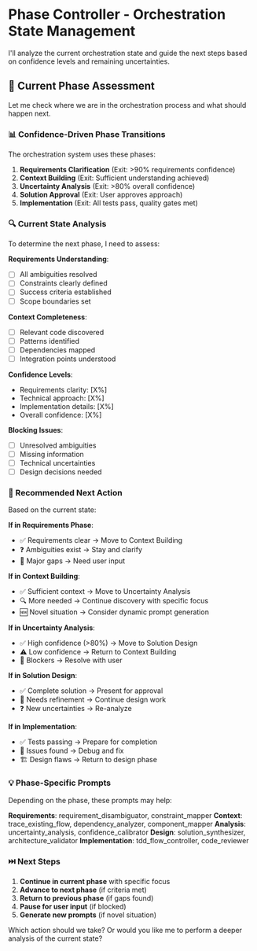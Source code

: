 # Phase Controller - Orchestration State Management

I'll analyze the current orchestration state and guide the next steps based on confidence levels and remaining uncertainties.

## 🎯 Current Phase Assessment

Let me check where we are in the orchestration process and what should happen next.

### 📊 Confidence-Driven Phase Transitions

The orchestration system uses these phases:

1. **Requirements Clarification** (Exit: >90% requirements confidence)
2. **Context Building** (Exit: Sufficient understanding achieved)
3. **Uncertainty Analysis** (Exit: >80% overall confidence)
4. **Solution Approval** (Exit: User approves approach)
5. **Implementation** (Exit: All tests pass, quality gates met)

### 🔍 Current State Analysis

To determine the next phase, I need to assess:

**Requirements Understanding**:
- [ ] All ambiguities resolved
- [ ] Constraints clearly defined
- [ ] Success criteria established
- [ ] Scope boundaries set

**Context Completeness**:
- [ ] Relevant code discovered
- [ ] Patterns identified
- [ ] Dependencies mapped
- [ ] Integration points understood

**Confidence Levels**:
- Requirements clarity: [X%]
- Technical approach: [X%]
- Implementation details: [X%]
- Overall confidence: [X%]

**Blocking Issues**:
- [ ] Unresolved ambiguities
- [ ] Missing information
- [ ] Technical uncertainties
- [ ] Design decisions needed

### 🚀 Recommended Next Action

Based on the current state:

**If in Requirements Phase**:
- ✅ Requirements clear → Move to Context Building
- ❓ Ambiguities exist → Stay and clarify
- 🚫 Major gaps → Need user input

**If in Context Building**:
- ✅ Sufficient context → Move to Uncertainty Analysis
- 🔍 More needed → Continue discovery with specific focus
- 🆕 Novel situation → Consider dynamic prompt generation

**If in Uncertainty Analysis**:
- ✅ High confidence (>80%) → Move to Solution Design
- ⚠️ Low confidence → Return to Context Building
- 🚫 Blockers → Resolve with user

**If in Solution Design**:
- ✅ Complete solution → Present for approval
- 🔧 Needs refinement → Continue design work
- ❓ New uncertainties → Re-analyze

**If in Implementation**:
- ✅ Tests passing → Prepare for completion
- 🐛 Issues found → Debug and fix
- 🏗️ Design flaws → Return to design phase

### 💡 Phase-Specific Prompts

Depending on the phase, these prompts may help:

**Requirements**: requirement_disambiguator, constraint_mapper
**Context**: trace_existing_flow, dependency_analyzer, component_mapper
**Analysis**: uncertainty_analysis, confidence_calibrator
**Design**: solution_synthesizer, architecture_validator
**Implementation**: tdd_flow_controller, code_reviewer

### ⏭️ Next Steps

1. **Continue in current phase** with specific focus
2. **Advance to next phase** (if criteria met)
3. **Return to previous phase** (if gaps found)
4. **Pause for user input** (if blocked)
5. **Generate new prompts** (if novel situation)

Which action should we take? Or would you like me to perform a deeper analysis of the current state?